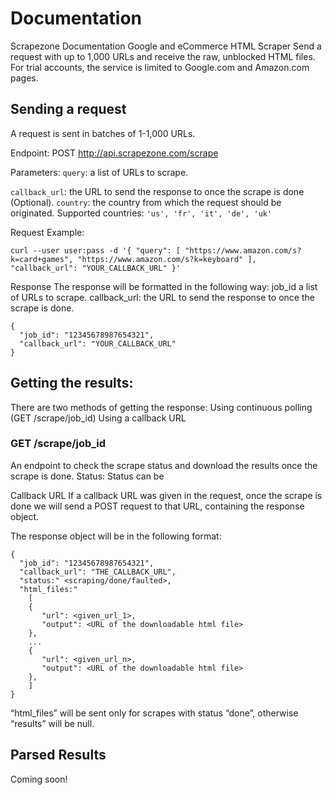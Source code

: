 # Documentation
Scrapezone Documentation
Google and eCommerce HTML Scraper
Send a request with up to 1,000 URLs and receive the raw, unblocked HTML files.
For trial accounts, the service is limited to Google.com and Amazon.com pages.

## Sending a request
A request is sent in batches of 1-1,000 URLs.

Endpoint: POST http://api.scrapezone.com/scrape

Parameters:
`query`: a list of URLs to scrape.

`callback_url`: the URL to send the response to once the scrape is done (Optional).
`country`: the country from which the request should be originated. Supported countries:
`'us', 'fr', 'it', 'de', 'uk'`

Request Example:

```curl --user user:pass -d '{ "query": [ "https://www.amazon.com/s?k=card+games", "https://www.amazon.com/s?k=keyboard" ], "callback_url": "YOUR_CALLBACK_URL" }'```

Response
The response will be formatted in the following way:
job_id  a list of URLs to scrape.
callback_url: the URL to send the response to once the scrape is done.

```
{
  "job_id": "12345678987654321",
  "callback_url": "YOUR_CALLBACK_URL"
}
```
## Getting the results:
There are two methods of getting the response:
Using continuous polling (GET /scrape/job_id)
Using a callback URL

### GET /scrape/job_id
An endpoint to check the scrape status and download the results once the scrape is done.
Status:
Status can be 

Callback URL 
If a callback URL was given in the request, once the scrape is done we will send a POST request to that URL, containing the response object. 

The response object will be in the following format:

```
{
  "job_id": "12345678987654321",
  "callback_url": "THE_CALLBACK_URL",
  "status:" <scraping/done/faulted>,
  "html_files:"
    [
    {
       "url": <given_url_1>,
       "output": <URL of the downloadable html file>
    },
    ...
    {
       "url": <given_url_n>,
       "output": <URL of the downloadable html file>
    },
    ]
}
```

“html_files” will be sent only for scrapes with status “done”, otherwise “results” will be null.

## Parsed Results
Coming soon!
